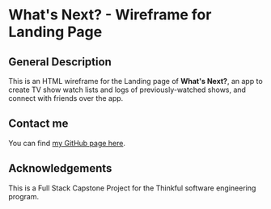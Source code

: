 # What's Next? - Wireframe for Landing Page

## General Description
This is an HTML wireframe for the Landing page of <b>What's Next?</b>, an app to create TV show watch lists and logs of previously-watched shows, and connect with friends over the app.  

## Contact me
You can find [my GitHub page here](https://github.com/sam1cutler).

## Acknowledgements
This is a Full Stack Capstone Project for the Thinkful software engineering program. 